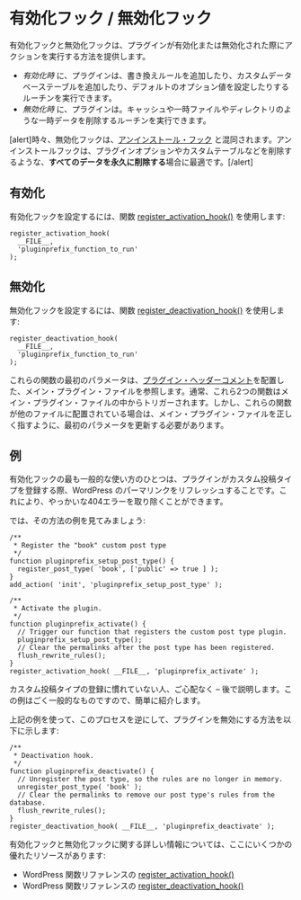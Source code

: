 <!--
# Activation / Deactivation Hooks
-->

# 有効化フック / 無効化フック

<!--
Activation and deactivation hooks provide ways to perform actions when plugins are activated or deactivated.
-->

有効化フックと無効化フックは、プラグインが有効化または無効化された際にアクションを実行する方法を提供します。

<!--
- On _activation_, plugins can run a routine to add rewrite rules, add custom database tables, or set default option values.
- On _deactivation_, plugins can run a routine to remove temporary data such as cache and temp files and directories.
-->

- _有効化時_ に、プラグインは、書き換えルールを追加したり、カスタムデータベーステーブルを追加したり、デフォルトのオプション値を設定したりするルーチンを実行できます。
- _無効化時_ に、プラグインは。キャッシュや一時ファイルやディレクトリのような一時データを削除するルーチンを実行できます。

<!--
[alert]The deactivation hook is sometimes confused with the [uninstall hook](https://developer.wordpress.org/plugins/plugin-basics/uninstall-methods/). The uninstall hook is best suited to **delete all data permanently** such as deleting plugin options and custom tables, etc.[/alert]
-->

[alert]時々、無効化フックは、[アンインストール・フック](https://developer.wordpress.org/plugins/plugin-basics/uninstall-methods/) と混同されます。アンインストールフックは、プラグインオプションやカスタムテーブルなどを削除するような、**すべてのデータを永久に削除する**場合に最適です。[/alert]

<!--
## Activation
-->

## 有効化

<!--
To set up an activation hook, use the [register\_activation\_hook()](https://developer.wordpress.org/reference/functions/register_activation_hook/) function:
-->

有効化フックを設定するには、関数 [register\_activation\_hook()](https://developer.wordpress.org/reference/functions/register_activation_hook/) を使用します:

```
register_activation_hook(
  __FILE__,
  'pluginprefix_function_to_run'
);
```

<!--
## Deactivation
-->

## 無効化

<!--
To set up a deactivation hook, use the [register\_deactivation\_hook()](https://developer.wordpress.org/reference/functions/register_deactivation_hook/) function:
-->

無効化フックを設定するには、関数 [register\_deactivation\_hook()](https://developer.wordpress.org/reference/functions/register_deactivation_hook/) を使用します:

```
register_deactivation_hook(
  __FILE__,
  'pluginprefix_function_to_run'
);
```

<!--
The first parameter in each of these functions refers to your main plugin file, which is the file in which you have placed the [plugin header comment](https://developer.wordpress.org/plugins/plugin-basics/header-requirements/). Usually these two functions will be triggered from within the main plugin file; however, if the functions are placed in any other file, you must update the first parameter to correctly point to the main plugin file.
-->

これらの関数の最初のパラメータは、[プラグイン・ヘッダーコメント](https://developer.wordpress.org/plugins/plugin-basics/header-requirements/)を配置した、メイン・プラグイン・ファイルを参照します。通常、これら2つの関数はメイン・プラグイン・ファイルの中からトリガーされます。しかし、これらの関数が他のファイルに配置されている場合は、メイン・プラグイン・ファイルを正しく指すように、最初のパラメータを更新する必要があります。

<!--
## Example
-->

## 例

<!--
One of the most common uses for an activation hook is to refresh WordPress permalinks when a plugin registers a custom post type. This gets rid of the nasty 404 errors.
-->

有効化フックの最も一般的な使い方のひとつは、プラグインがカスタム投稿タイプを登録する際、WordPress のパーマリンクをリフレッシュすることです。これにより、やっかいな404エラーを取り除くことができます。

<!--
Let's look at an example of how to do this:
-->

では、その方法の例を見てみましょう:

```
/**
 * Register the "book" custom post type
 */
function pluginprefix_setup_post_type() {
  register_post_type( 'book', ['public' => true ] ); 
} 
add_action( 'init', 'pluginprefix_setup_post_type' );

/**
 * Activate the plugin.
 */
function pluginprefix_activate() { 
  // Trigger our function that registers the custom post type plugin.
  pluginprefix_setup_post_type(); 
  // Clear the permalinks after the post type has been registered.
  flush_rewrite_rules(); 
}
register_activation_hook( __FILE__, 'pluginprefix_activate' );
```

<!--
If you are unfamiliar with registering custom post types, don't worry – this will be covered later. This example is used simply because it's very common.
-->

カスタム投稿タイプの登録に慣れていない人、ご心配なく – 後で説明します。この例はごく一般的なものですので、簡単に紹介します。

<!--
Using the example from above, the following is how to reverse this process and deactivate a plugin:
-->

上記の例を使って、このプロセスを逆にして、プラグインを無効にする方法を以下に示します:

```
/**
 * Deactivation hook.
 */
function pluginprefix_deactivate() {
  // Unregister the post type, so the rules are no longer in memory.
  unregister_post_type( 'book' );
  // Clear the permalinks to remove our post type's rules from the database.
  flush_rewrite_rules();
}
register_deactivation_hook( __FILE__, 'pluginprefix_deactivate' );
```

<!--
For further information regarding activation and deactivation hooks, here are some excellent resources:
-->

有効化フックと無効化フックに関する詳しい情報については、ここにいくつかの優れたリソースがあります:

<!--
- [register\_activation\_hook()](https://developer.wordpress.org/reference/functions/register_activation_hook/) in the WordPress function reference.
- [register\_deactivation\_hook()](https://developer.wordpress.org/reference/functions/register_deactivation_hook/) in the WordPress function reference.
-->

- WordPress 関数リファレンスの [register\_activation\_hook()](https://developer.wordpress.org/reference/functions/register_activation_hook/)
- WordPress 関数リファレンスの [register\_deactivation\_hook()](https://developer.wordpress.org/reference/functions/register_deactivation_hook/)
